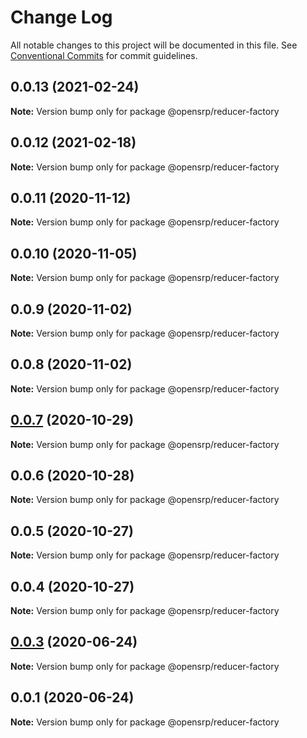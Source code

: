 # Change Log

All notable changes to this project will be documented in this file.
See [Conventional Commits](https://conventionalcommits.org) for commit guidelines.

## 0.0.13 (2021-02-24)

**Note:** Version bump only for package @opensrp/reducer-factory

## 0.0.12 (2021-02-18)

**Note:** Version bump only for package @opensrp/reducer-factory

## 0.0.11 (2020-11-12)

**Note:** Version bump only for package @opensrp/reducer-factory

## 0.0.10 (2020-11-05)

**Note:** Version bump only for package @opensrp/reducer-factory

## 0.0.9 (2020-11-02)

**Note:** Version bump only for package @opensrp/reducer-factory

## 0.0.8 (2020-11-02)

**Note:** Version bump only for package @opensrp/reducer-factory

## [0.0.7](https://github.com/OpenSRP/web/compare/@opensrp/reducer-factory@0.0.6...@opensrp/reducer-factory@0.0.7) (2020-10-29)

**Note:** Version bump only for package @opensrp/reducer-factory

## 0.0.6 (2020-10-28)

**Note:** Version bump only for package @opensrp/reducer-factory

## 0.0.5 (2020-10-27)

**Note:** Version bump only for package @opensrp/reducer-factory

## 0.0.4 (2020-10-27)

**Note:** Version bump only for package @opensrp/reducer-factory

## [0.0.3](https://github.com/opensrp/opensrp-web/compare/@opensrp/reducer-factory@0.0.1...@opensrp/reducer-factory@0.0.3) (2020-06-24)

**Note:** Version bump only for package @opensrp/reducer-factory

## 0.0.1 (2020-06-24)

**Note:** Version bump only for package @opensrp/reducer-factory
